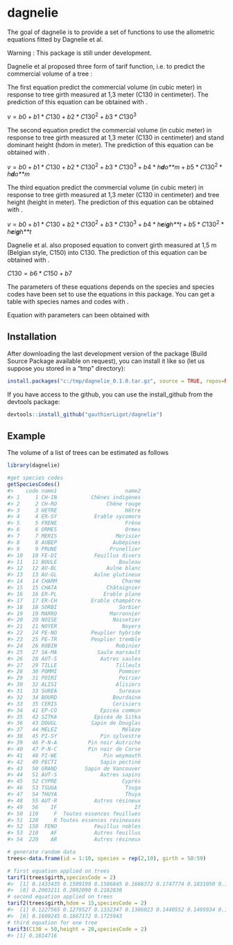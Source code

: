 
<!-- README.md is generated from README.Rmd. Please edit that file -->

# dagnelie

<!-- badges: start -->
<!-- badges: end -->

The goal of dagnelie is to provide a set of functions to use the
allometric equations fitted by Dagnelie et al. 

Warning : This package is still under development.

Dagnelie et al proposed three form of tarif function, i.e. to predict
the commercial volume of a tree :

The first equation predict the commercial volume (in cubic meter) in
response to tree girth measured at 1,3 meter (C130 in centimeter). The
prediction of this equation can be obtained with .

*v* = *b*0 + *b*1 \* *C*130 + *b*2 \* *C*130<sup>2</sup> + *b*3 \* *C*130<sup>3</sup>

The second equation predict the commercial volume (in cubic meter) in
response to tree girth measured at 1,3 meter (C130 in centimeter) and
stand dominant height (hdom in meter). The prediction of this equation
can be obtained with .

*v* = *b*0 + *b*1 \* *C*130 + *b*2 \* *C*130<sup>2</sup> + *b*3 \* *C*130<sup>3</sup> + *b*4 \* *h**d**o**m* + *b*5 \* *C*130<sup>2</sup> \* *h**d**o**m*

The third equation predict the commercial volume (in cubic meter) in
response to tree girth measured at 1,3 meter (C130 in centimeter) and
tree height (height in meter). The prediction of this equation can be
obtained with .

*v* = *b*0 + *b*1 \* *C*130 + *b*2 \* *C*130<sup>2</sup> + *b*3 \* *C*130<sup>3</sup> + *b*4 \* *h**e**i**g**h**t* + *b*5 \* *C*130<sup>2</sup> \* *h**e**i**g**h**t*

Dagnelie et al. also proposed equation to convert girth measured at 1,5
m (Belgian style, C150) into C130. The prediction of this equation can
be obtained with .

*C*130 = *b*6 \* *C*150 + *b*7

The parameters of these equations depends on the species and species
codes have been set to use the equations in this package. You can get a
table with species names and codes with .

Equation with parameters can been obtained with

## Installation

After downloading the last development version of the package (Build
Source Package available on request), you can install it like so (let us
suppose you stored in a “tmp” directory):

``` r
install.packages("c:/tmp/dagnelie_0.1.0.tar.gz", source = TRUE, repos=NULL)
```

If you have access to the github, you can use the install\_github from
the devtools package:

``` r
devtools::install_github("gauthierLigot/dagnelie")
```

## Example

The volume of a list of trees can be estimated as follows

``` r
library(dagnelie)

#get species codes
getSpeciesCodes()
#>    code name1                      name2
#> 1     1 CH-IN           Chênes indigènes
#> 2     2 CH-RO                Chêne rouge
#> 3     3 HETRE                      Hêtre
#> 4     4 ER-SY            Erable sycomore
#> 5     5 FRENE                      Frêne
#> 6     6 ORMES                      Ormes
#> 7     7 MERIS                   Merisier
#> 8     8 AUBEP                  Aubépines
#> 9     9 PRUNE                 Prunellier
#> 10   10 FE-DI            Feuillus divers
#> 11   11 BOULE                    Bouleau
#> 12   12 AU-BL                Aulne blanc
#> 13   13 AU-GL            Aulne glutineux
#> 14   14 CHARM                     Charme
#> 15   15 CHATA                Châtaignier
#> 16   16 ER-PL               Erable plane
#> 17   17 ER-CH           Erable champêtre
#> 18   18 SORBI                    Sorbier
#> 19   19 MARRO                 Marronnier
#> 20   20 NOISE                  Noisetier
#> 21   21 NOYER                     Noyers
#> 22   24 PE-NO           Peuplier hybride
#> 23   25 PE-TR           Peuplier tremble
#> 24   26 ROBIN                   Robinier
#> 25   27 SA-MA             Saule marsault
#> 26   28 AUT-S              Autres saules
#> 27   29 TILLE                   Tilleuls
#> 28   30 POMMI                    Pommier
#> 29   31 POIRI                    Poirier
#> 30   32 ALISI                   Alisiers
#> 31   33 SUREA                    Sureaux
#> 32   34 BOURD                  Bourdaine
#> 33   35 CERIS                  Cerisiers
#> 34   41 EP-CO              Epicéa commun
#> 35   42 SITKA            Epicéa de Sitka
#> 36   43 DOUGL           Sapin de Douglas
#> 37   44 MELEZ                     Mélèze
#> 38   45 PI-SY              Pin sylvestre
#> 39   46 P-N-A          Pin noir Autriche
#> 40   47 P-N-C          Pin noir de Corse
#> 41   48 PI-WE               Pin weymouth
#> 42   49 PECTI              Sapin pectiné
#> 43   50 GRAND         Sapin de Vancouver
#> 44   51 AUT-S              Autres sapins
#> 45   52 CYPRE                     Cyprès
#> 46   53 TSUGA                      Tsuga
#> 47   54 THUYA                      Thuya
#> 48   55 AUT-R            Autres résineux
#> 49   56    IF                         If
#> 50  110     F  Toutes essences feuillues
#> 51  120     R Toutes essences résineuses
#> 52  150  FENO            Feuillus nobles
#> 53  210    AF            Autres feuillus
#> 54  220    AR            Autres résineux

# generate random data
trees<-data.frame(id = 1:10, species = rep(2,10), girth = 50:59)

# first equation applied on trees
tarif1(trees$girth,speciesCode = 2)
#>  [1] 0.1433435 0.1509199 0.1586845 0.1666372 0.1747774 0.1831050 0.1916197
#>  [8] 0.2003211 0.2092090 0.2182830
# second equation applied on trees
tarif2(trees$girth,hdom = 15,speciesCode = 2)
#>  [1] 0.1227565 0.1279527 0.1332347 0.1386023 0.1440552 0.1495934 0.1552165
#>  [8] 0.1609245 0.1667172 0.1725943
# third equation for one tree
tarif3(C130 = 50,height = 20,speciesCode = 2)
#> [1] 0.1814716
```
